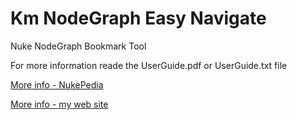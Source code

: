 # Km NodeGraph Easy Navigate
 Nuke NodeGraph Bookmark Tool

 For more information reade the UserGuide.pdf or UserGuide.txt file

<a href="http://www.nukepedia.com/python/nodegraph/km-nodegraph-easy-navigate/">More info - NukePedia</a>

<a href="http://www.kmworks.ir/index.php/portfolio/km-nodegraph-easy-navigate/">More info - my web site</a>